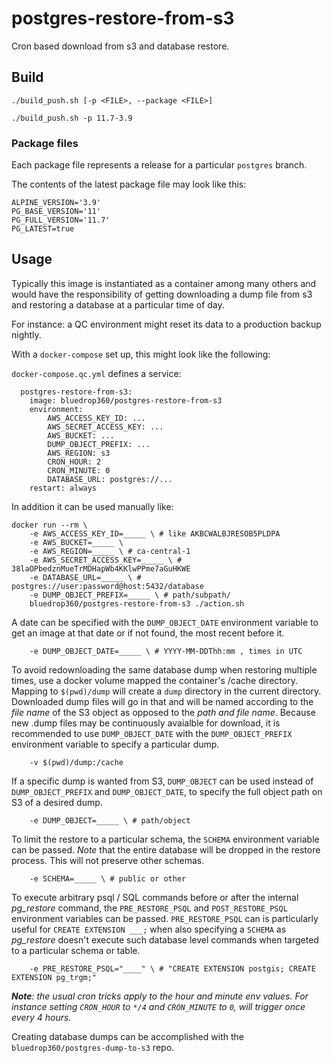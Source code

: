 # postgres-restore-from-s3

Cron based download from s3 and database restore.

## Build

`./build_push.sh [-p <FILE>, --package <FILE>]`

`./build_push.sh -p 11.7-3.9`

### Package files

Each package file represents a release for a particular `postgres` branch.

The contents of the latest package file may look like this:

```
ALPINE_VERSION='3.9'
PG_BASE_VERSION='11'
PG_FULL_VERSION='11.7'
PG_LATEST=true
```

## Usage

Typically this image is instantiated as a container among many others and would have the responsibility of getting downloading a dump file from s3 and restoring a database at a particular time of day.

For instance: a QC environment might reset its data to a production backup nightly.

With a `docker-compose` set up, this might look like the following:

`docker-compose.qc.yml` defines a service:

```
  postgres-restore-from-s3:
    image: bluedrop360/postgres-restore-from-s3
    environment:
        AWS_ACCESS_KEY_ID: ...
        AWS_SECRET_ACCESS_KEY: ...
        AWS_BUCKET: ...
        DUMP_OBJECT_PREFIX: ...
        AWS_REGION: s3
        CRON_HOUR: 2
        CRON_MINUTE: 0
        DATABASE_URL: postgres://...
    restart: always
```

In addition it can be used manually like:

```
docker run --rm \
	-e AWS_ACCESS_KEY_ID=_____ \ # like AKBCWALBJRESOB5PLDPA
	-e AWS_BUCKET=_____ \
	-e AWS_REGION=_____ \ # ca-central-1
	-e AWS_SECRET_ACCESS_KEY=_____ \ # 38laOPbedznMueTrMDHapWb4KKlwPPme7aGuHKWE
	-e DATABASE_URL=_____ \ # postgres://user:password@host:5432/database
	-e DUMP_OBJECT_PREFIX=_____ \ # path/subpath/
	bluedrop360/postgres-restore-from-s3 ./action.sh
```

A date can be specified with the `DUMP_OBJECT_DATE` environment variable to get an image at that date or if not found, the most recent before it.

```
	-e DUMP_OBJECT_DATE=_____ \ # YYYY-MM-DDThh:mm , times in UTC
```

To avoid redownloading the same database dump when restoring multiple times, use a docker volume mapped the container's /cache directory. Mapping to `$(pwd)/dump` will create a `dump` directory in the current directory. Downloaded dump files will go in that and will be named according to the _file name_ of the S3 object as opposed to the _path and file name_. Because new .dump files may be continuously avaialble for download, it is recommended to use `DUMP_OBJECT_DATE` with the `DUMP_OBJECT_PREFIX` environment variable to specify a particular dump.

```
	-v $(pwd)/dump:/cache
```

If a specific dump is wanted from S3, `DUMP_OBJECT` can be used instead of `DUMP_OBJECT_PREFIX` and `DUMP_OBJECT_DATE`, to specify the full object path on S3 of a desired dump.

```
	-e DUMP_OBJECT=_____ \ # path/object
```

To limit the restore to a particular schema, the `SCHEMA` environment variable can be passed. _Note_ that the entire database will be dropped in the restore process. This will not preserve other schemas.

```
    -e SCHEMA=_____ \ # public or other
```

To execute arbitrary psql / SQL commands before or after the internal _pg_restore_ command, the `PRE_RESTORE_PSQL` and `POST_RESTORE_PSQL` environment variables can be passed. `PRE_RESTORE_PSQL` can is particularly useful for `CREATE EXTENSION ___;` when also specifying a `SCHEMA` as _pg_restore_ doesn't execute such database level commands when targeted to a particular schema or table.

```
    -e PRE_RESTORE_PSQL="____" \ # "CREATE EXTENSION postgis; CREATE EXTENSION pg_trgm;"
```

***Note**: the usual cron tricks apply to the hour and minute env values. For instance setting `CRON_HOUR` to `*/4` and `CRON_MINUTE` to `0`, will trigger once every 4 hours.*

Creating database dumps can be accomplished with the `bluedrop360/postgres-dump-to-s3` repo.
